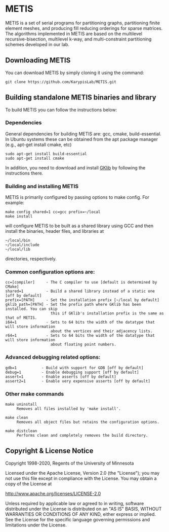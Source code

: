 # METIS 

METIS is a set of serial programs for partitioning graphs, partitioning finite element meshes, 
and producing fill reducing orderings for sparse matrices. The algorithms implemented in 
METIS are based on the multilevel recursive-bisection, multilevel k-way, and multi-constraint 
partitioning schemes developed in our lab.

##  Downloading METIS

You can download METIS by simply cloning it using the command:
```
git clone https://github.com/KarypisLab/METIS.git
```

## Building standalone METIS binaries and library

To build METIS you can follow the instructions below:

### Dependencies

General dependencies for building METIS are: gcc, cmake, build-essential. 
In Ubuntu systems these can be obtained from the apt package manager (e.g., apt-get install cmake, etc) 

```
sudo apt-get install build-essential
sudo apt-get install cmake
```

In addition, you need to download and install
[GKlib](https://github.com/KarypisLab/GKlib) by following the instructions there. 


### Building and installing METIS  

METIS is primarily configured by passing options to make config. For example:

```
make config shared=1 cc=gcc prefix=~/local
make install
```

will configure METIS to be built as a shared library using GCC and then install the binaries, header files, and libraries at 

```
~/local/bin
~/local/include
~/local/lib
```

directories, respectively.

### Common configuration options are:

    cc=[compiler]     - The C compiler to use [default is determined by CMake]
    shared=1          - Build a shared library instead of a static one [off by default]
    prefix=[PATH]     - Set the installation prefix [~/local by default]
    gklib_path=[PATH] - Set the prefix path where GKlib has been installed. You can skip
                        this if GKlib's installation prefix is the same as that of METIS.
    i64=1             - Sets to 64 bits the width of the datatype that will store information
                        about the vertices and their adjacency lists. 
    r64=1             - Sets to 64 bits the width of the datatype that will store information 
                        about floating point numbers.

### Advanced debugging related options:

    gdb=1           - Build with support for GDB [off by default]
    debug=1         - Enable debugging support [off by default]
    assert=1        - Enable asserts [off by default]
    assert2=1       - Enable very expensive asserts [off by default]

### Other make commands

    make uninstall
         Removes all files installed by 'make install'.

    make clean
         Removes all object files but retains the configuration options.

    make distclean
         Performs clean and completely removes the build directory.

## Copyright & License Notice
Copyright 1998-2020, Regents of the University of Minnesota

Licensed under the Apache License, Version 2.0 (the "License"); you may not use this file except in compliance with the License. You may obtain a copy of the License at

http://www.apache.org/licenses/LICENSE-2.0

Unless required by applicable law or agreed to in writing, software distributed under the License is distributed on an "AS IS" BASIS, WITHOUT WARRANTIES OR CONDITIONS OF ANY KIND, either express or implied. See the License for the specific language governing permissions and limitations under the License.
